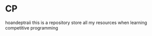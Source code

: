 # CP
hoandeptraii
this is a repository store all my resources when learning competitive programming
